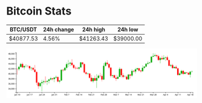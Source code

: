 # Bitcoin Stats

BTC/USDT|24h change|24h high|24h low|
|---|---|---|---|
|$40877.53|4.56%|$41263.43|$39000.00|

<img src="./chart.svg">
